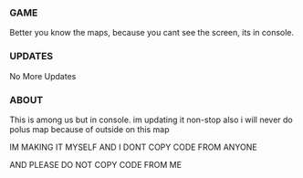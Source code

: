 ### GAME
Better you know the maps, because you cant see the screen, its in console.





### UPDATES

No More Updates

### ABOUT
This is among us but in console.
im updating it non-stop
also i will never do polus map because of outside on this map

IM MAKING IT MYSELF AND I DONT COPY CODE FROM ANYONE

AND PLEASE DO NOT COPY CODE FROM ME